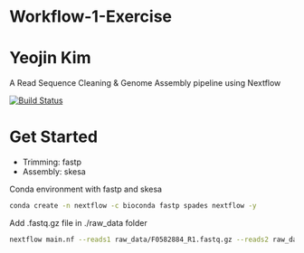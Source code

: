 
# Workflow-1-Exercise
# Yeojin Kim

A Read Sequence Cleaning & Genome Assembly pipeline using Nextflow

[![Build Status](https://travis-ci.org/joemccann/dillinger.svg?branch=master)](https://travis-ci.org/joemccann/dillinger)

# Get Started

- Trimming: fastp 
- Assembly: skesa

Conda environment with fastp and skesa

```sh
conda create -n nextflow -c bioconda fastp spades nextflow -y
```

Add .fastq.gz file in ./raw_data folder 

```sh
nextflow main.nf --reads1 raw_data/F0582884_R1.fastq.gz --reads2 raw_data/F0582884_R2.fastq.gz
```



